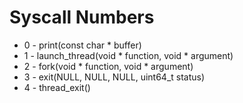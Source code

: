 # Syscall Numbers

* 0 - print(const char * buffer)
* 1 - launch_thread(void * function, void * argument)
* 2 - fork(void * function, void * argument)
* 3 - exit(NULL, NULL, NULL, uint64_t status)
* 4 - thread_exit()

